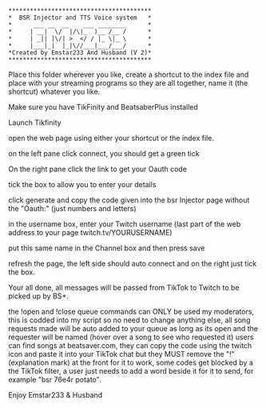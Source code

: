 ```
****************************************
*  BSR Injector and TTS Voice system   *
*      ___ __  __    ___ ________      *
*     | __|  \/  |/\|_  )__ /__ /      *
*     | _|| |\/| >  </ / |_ \|_ \      *
*     |___|_|  |_|\//___|___/___/      *
*Created by Emstar233 And Husband (V 2)*
****************************************
```

Place this folder wherever you like, create a shortcut to the index file and place with your streaming programs so they are all together, name it (the shortcut) whatever you like.

Make sure you have TikFinity and BeatsaberPlus installed

Launch Tikfinity

open the web page using either your shortcut or the index file.

on the left pane click connect, you should get a green tick

On the right pane click the link to get your Oauth code

tick the box to allow you to enter your details

click generate and copy the code given into the bsr Injector page without the "Oauth:" (just numbers and letters)

in the username box, enter your Twitch username (last part of the web address to your page twitch.tv/YOURUSERNAME)

put this same name in the Channel box and then press save

refresh the page, the left side should auto connect and on the right just tick the box.

Your all done, all messages will be passed from TikTok to Twitch to be picked up by BS+.

the !open and !close queue commands can ONLY be used my moderators, this is codded into my script so no need to change anything else, all song requests made will be auto added to your queue as long as its open and the requester will be named (hover over a song to see who requested it) users can find songs at beatsaver.com, they can copy the code using the twitch icon and paste it into your TikTok chat but they MUST remove the "!" (explanation mark) at the front for it to work, some codes get blocked by a the TikTok filter, a user just needs to add a word beside it for it to send, for example "bsr 76e4r potato".

Enjoy
Emstar233 & Husband
